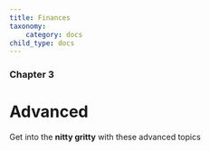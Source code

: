 ```yaml
---
title: Finances
taxonomy:
    category: docs
child_type: docs
---
```


### Chapter 3

# Advanced

Get into the **nitty gritty** with these advanced topics

